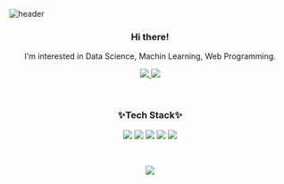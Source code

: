 ![header](https://capsule-render.vercel.app/api?type=Waving&color=0:FFDAB9,100:DA70D6&height=230&section=header&text=Hyunseo😊&fontSize=50&fontAlignY=40&fontColor=FFFFFF&animation=scaleIn)

<h3 align="center"><b>Hi there!</b></h3>
<p align="center">
  I'm interested in Data Science, Machin Learning, Web Programming.
</p>

<p align="center">
  <a href="https://hyunse0.tistory.com/">
    <img src="https://img.shields.io/badge/Blog-EA4AAA?style=flat-square&logo=GitHub Sponsors&logoColor=white">
  </a>
  <a href="mailto:hhs28166139@gmail.com">
    <img src="https://img.shields.io/badge/Gmail-D14836?style=flat-square&logo=Gmail&logoColor=white">
  </a>
</p>

<br>

<h3 align="center"><b>✨Tech Stack✨</b></h3>

<p align="center">
  <img src="https://img.shields.io/badge/Python-3776AB?style=flat-square&logo=Python&logoColor=white">
  <img src="https://img.shields.io/badge/R-276DC3?style=flat-square&logo=R&logoColor=white">
  <img src="https://img.shields.io/badge/HTML-E34F26?style=flat-square&logo=HTML5&logoColor=white">
  <img src="https://img.shields.io/badge/CSS-1572B6?style=flat-square&logo=CSS3&logoColor=white">
  <img src="https://img.shields.io/badge/Django-092E20?style=flat-square&logo=Django&logoColor=white">
</p>


<br>

<p align="center">
  <img src="http://mazassumnida.wtf/api/v2/generate_badge?boj=gkgustj">
</p>
